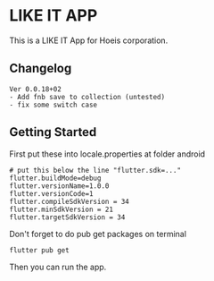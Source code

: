 # LIKE IT APP

This is a LIKE IT App for Hoeis corporation.

## Changelog

```text
Ver 0.0.18+02
- Add fnb save to collection (untested)
- fix some switch case
```

## Getting Started

First put these into locale.properties at folder android

```text
# put this below the line "flutter.sdk=..."
flutter.buildMode=debug
flutter.versionName=1.0.0
flutter.versionCode=1
flutter.compileSdkVersion = 34
flutter.minSdkVersion = 21
flutter.targetSdkVersion = 34
```

Don't forget to do pub get packages on terminal

```shell
flutter pub get
```

Then you can run the app.
